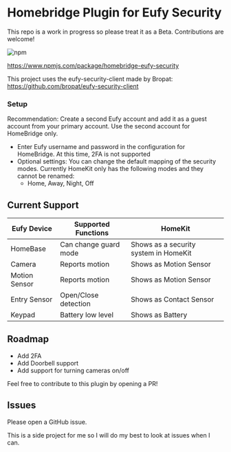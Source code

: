 # Homebridge Plugin for Eufy Security

This repo is a work in progress so please treat it as a Beta. Contributions are welcome!

![npm](https://img.shields.io/npm/v/homebridge-eufy-security?style=flat-square)

https://www.npmjs.com/package/homebridge-eufy-security

This project uses the eufy-security-client made by Bropat: https://github.com/bropat/eufy-security-client

### Setup

Recommendation: Create a second Eufy account and add it as a guest account from your primary account. Use the second account for HomeBridge only.

- Enter Eufy username and password in the configuration for HomeBridge. At this time, 2FA is not supported
- Optional settings: You can change the default mapping of the security modes. Currently HomeKit only has the following modes and they cannot be renamed:
  - Home, Away, Night, Off

## Current Support

| Eufy Device   | Supported Functions   | HomeKit                               |
| ------------- | --------------------- | ------------------------------------- |
| HomeBase      | Can change guard mode | Shows as a security system in HomeKit |
| Camera        | Reports motion        | Shows as Motion Sensor                |
| Motion Sensor | Reports motion        | Shows as Motion Sensor                |
| Entry Sensor  | Open/Close detection  | Shows as Contact Sensor               |
| Keypad        | Battery low level     | Shows as Battery                      |

## Roadmap

- Add 2FA
- Add Doorbell support
- Add support for turning cameras on/off

Feel free to contribute to this plugin by opening a PR!

## Issues

Please open a GitHub issue.

This is a side project for me so I will do my best to look at issues when I can.
